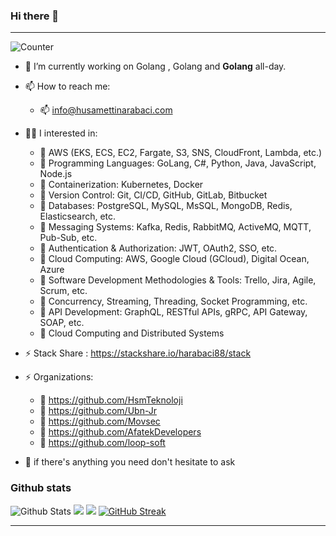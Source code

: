 ### Hi there 👋 

---

![Counter](https://komarev.com/ghpvc/?username=husamettinarabaci&style=flat-square&label=Profile%20Views)

- 🔭 I’m currently working on Golang , Golang and <b>Golang</b> all-day.
- 📫 How to reach me: 
  - 📫 info@husamettinarabaci.com
  
- 👨‍💻 I interested in:
  - 📌 AWS (EKS, ECS, EC2, Fargate, S3, SNS, CloudFront, Lambda, etc.)
  - 📌 Programming Languages: GoLang, C#, Python, Java, JavaScript, Node.js
  - 📌 Containerization: Kubernetes, Docker
  - 📌 Version Control: Git, CI/CD, GitHub, GitLab, Bitbucket
  - 📌 Databases: PostgreSQL, MySQL, MsSQL, MongoDB, Redis, Elasticsearch, etc.
  - 📌 Messaging Systems: Kafka, Redis, RabbitMQ, ActiveMQ, MQTT, Pub-Sub, etc.
  - 📌 Authentication & Authorization: JWT, OAuth2, SSO, etc.
  - 📌 Cloud Computing: AWS, Google Cloud (GCloud), Digital Ocean, Azure
  - 📌 Software Development Methodologies & Tools: Trello, Jira, Agile, Scrum, etc.
  - 📌 Concurrency, Streaming, Threading, Socket Programming, etc.
  - 📌 API Development: GraphQL, RESTful APIs, gRPC, API Gateway, SOAP, etc.
  - 📌 Cloud Computing and Distributed Systems
  
- ⚡ Stack Share : https://stackshare.io/harabaci88/stack

- ⚡ Organizations:
  - 📌 https://github.com/HsmTeknoloji
  - 📌 https://github.com/Ubn-Jr
  - 📌 https://github.com/Movsec
  - 📌 https://github.com/AfatekDevelopers
  - 📌 https://github.com/loop-soft
  
- 💬 if there's anything you need don't hesitate to ask

<!-- <div align="center"> -->
### Github stats


![Github Stats](https://github-readme-stats.vercel.app/api?username=husamettinarabaci&count_private=true&show_icons=true&theme=default&hide_border=false&locale=en)
![](https://github-profile-summary-cards.vercel.app/api/cards/productive-time?username=husamettinarabaci&count_private=true&theme=github&utcOffset=3)
![](https://github-profile-summary-cards.vercel.app/api/cards/profile-details?username=husamettinarabaci&count_private=true&theme=github)
[![GitHub Streak](https://github-readme-streak-stats.herokuapp.com?user=husamettinarabaci&mode=weekly)](https://git.io/streak-stats)

---
